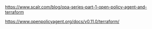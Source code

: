https://www.scalr.com/blog/opa-series-part-1-open-policy-agent-and-terraform

https://www.openpolicyagent.org/docs/v0.11.0/terraform/
